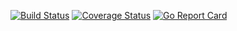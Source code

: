[![Build Status](https://travis-ci.org/beevee/kontur_transfer_bot.svg?branch=master)](https://travis-ci.org/beevee/kontur_transfer_bot) [![Coverage Status](https://coveralls.io/repos/github/beevee/kontur_transfer_bot/badge.svg?branch=master)](https://coveralls.io/github/beevee/kontur_transfer_bot?branch=master) [![Go Report Card](https://goreportcard.com/badge/github.com/beevee/kontur_transfer_bot)](https://goreportcard.com/report/github.com/beevee/kontur_transfer_bot)
